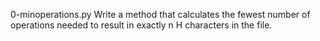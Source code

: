 0-minoperations.py
Write a method that calculates the fewest number of operations needed to result in exactly n H characters in the file.
